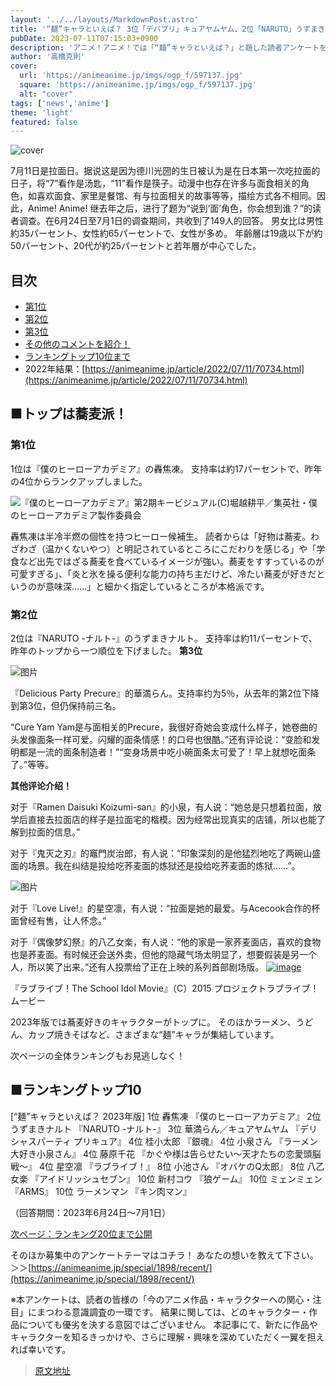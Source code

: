 ```yaml
---
layout: '../../layouts/MarkdownPost.astro'
title: '“麺”キャラといえば？ 3位「デパプリ」キュアヤムヤム、2位「NARUTO」うずまきナルト、1位は「ヒロアカ」轟焦凍 ＜23年版＞'
pubDate: 2023-07-11T07:15:03+0900
description: 'アニメ！アニメ！では「“麺”キャラといえば？」と題した読者アンケートを昨年に引き続き実施しました。結果を発表します。'
author: '高橋克則'
cover:
  url: 'https://animeanime.jp/imgs/ogp_f/597137.jpg'
  square: 'https://animeanime.jp/imgs/ogp_f/597137.jpg'
  alt: "cover"
tags: ['news','anime']
theme: 'light'
featured: false
---
```


![cover](https://animeanime.jp/imgs/ogp_f/597137.jpg)

7月11日是拉面日。据说这是因为德川光圀的生日被认为是在日本第一次吃拉面的日子，将“7”看作是汤匙，“11”看作是筷子。动漫中也存在许多与面食相关的角色，如喜欢面食、家里是餐馆、有与拉面相关的故事等等，描绘方式各不相同。因此，Anime! Anime! 继去年之后，进行了题为“说到‘面’角色，你会想到谁？”的读者调查。在6月24日至7月1日的调查期间，共收到了149人的回答。
男女比は男性約35パーセント、女性約65パーセントで、女性が多め。 年齢層は19歳以下が約50パーセント、20代が約25パーセントと若年層が中心でした。

## 目次
- [第1位](#list01)
- [第2位](#list02)
- [第3位](#list03)
- [その他のコメントを紹介！](#list04)
- [ランキングトップ10位まで](#list05)
- 2022年結果：[https://animeanime.jp/article/2022/07/11/70734.html](https://animeanime.jp/article/2022/07/11/70734.html)

## ■トップは蕎麦派！
### 第1位
1位は『僕のヒーローアカデミア』の轟焦凍。 支持率は約17パーセントで、昨年の4位からランクアップしました。

![『僕のヒーローアカデミア』第2期キービジュアル(C)堀越耕平／集英社・僕のヒーローアカデミア製作委員会](https://animeanime.jp/imgs/zoom/597976.jpg)

轟焦凍は半冷半燃の個性を持つヒーロー候補生。 読者からは「好物は蕎麦。わざわざ（温かくないやつ）と明記されているところにこだわりを感じる」や「学食など出先ではざる蕎麦を食べているイメージが強い。蕎麦をすすっているのが可愛すぎる」、「炎と氷を操る便利な能力の持ち主だけど、冷たい蕎麦が好きだというのが意味深……」と細かく指定しているところが本格派です。

### 第2位
2位は『NARUTO -ナルト-』のうずまきナルト。 支持率は約11パーセントで、昨年のトップから一つ順位を下げました。
**第3位**

![图片](https://animeanime.jp/imgs/zoom/597138.jpg)

『Delicious Party Precure』的華満らん。支持率约为5％，从去年的第2位下降到第3位，但仍保持前三名。

“Cure Yam Yam是与面相关的Precure，我很好奇她会变成什么样子，她卷曲的头发像面条一样可爱。闪耀的面条情感！的口号也很酷。”还有评论说：“变脸和发明都是一流的面条制造者！”“变身场景中吃小碗面条太可爱了！早上就想吃面条了。”等等。

**其他评论介绍！**

对于『Ramen Daisuki Koizumi-san』的小泉，有人说：“她总是只想着拉面，放学后直接去拉面店的样子是拉面宅的楷模。因为经常出现真实的店铺，所以也能了解到拉面的信息。”

对于『鬼灭之刃』的竈門炭治郎，有人说：“印象深刻的是他猛烈地吃了两碗山盛面的场景。我在纠结是投给吃荞麦面的炼狱还是投给吃荞麦面的炼狱......”。

![图片](https://animeanime.jp/imgs/zoom/597140.jpg)

对于『Love Live!』的星空凛，有人说：“拉面是她的最爱。与Acecook合作的杯面曾经有售，让人怀念。”

对于『偶像梦幻祭』的八乙女楽，有人说：“他的家是一家荞麦面店，喜欢的食物也是荞麦面。有时候还会送外卖，但他的隐藏气场太明显了，想要假装是另一个人，所以笑了出来。”还有人投票给了正在上映的系列首部剧场版。
[![image](https://animeanime.jp/imgs/zoom/597142.jpg)](https://animeanime.jp/imgs/zoom/597142.jpg)

『ラブライブ！The School Idol Movie』（C）2015 プロジェクトラブライブ！ ムービー

2023年版では蕎麦好きのキャラクターがトップに。 そのほかラーメン、うどん、カップ焼きそばなど、さまざまな“麺”キャラが集結しています。 

次ページの全体ランキングもお見逃しなく！ 

## ■ランキングトップ10

[“麺”キャラといえば？ 2023年版]
1位 轟焦凍 『僕のヒーローアカデミア』
2位 うずまきナルト 『NARUTO -ナルト-』
3位 華満らん／キュアヤムヤム 『デリシャスパーティ プリキュア』
4位 桂小太郎 『銀魂』
4位 小泉さん 『ラーメン大好き小泉さん』
4位 藤原千花 『かぐや様は告らせたい～天才たちの恋愛頭脳戦～』
4位 星空凛 『ラブライブ！』
8位 小池さん 『オバケのQ太郎』
8位 八乙女楽 『アイドリッシュセブン』
10位 新村コウ 『狼ゲーム』
10位 ミェンミェン 『ARMS』
10位 ラーメンマン 『キン肉マン』

（回答期間：2023年6月24日～7月1日）

[次ページ：ランキング20位まで公開](https://animeanime.jp/special/1898/recent/)

そのほか募集中のアンケートテーマはコチラ！ あなたの想いを教えて下さい。 ＞＞[https://animeanime.jp/special/1898/recent/](https://animeanime.jp/special/1898/recent/)

※本アンケートは、読者の皆様の「今のアニメ作品・キャラクターへの関心・注目」にまつわる意識調査の一環です。 結果に関しては、どのキャラクター・作品についても優劣を決する意図ではございません。 本記事にて、新たに作品やキャラクターを知るきっかけや、さらに理解・興味を深めていただく一翼を担えれば幸いです。

>[原文地址](https://animeanime.jp/article/2023/07/11/78513.html)  
